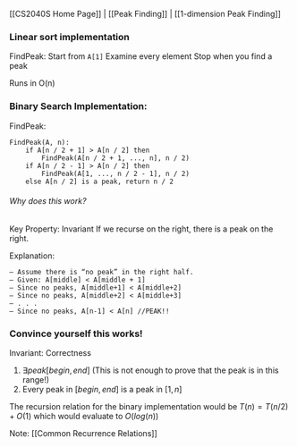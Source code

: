 [[CS2040S Home Page]] | [[Peak Finding]] | [[1-dimension Peak Finding]]

### Linear sort implementation
FindPeak:
	Start from `A[1]`
	 Examine every element
	 Stop when you find a peak

Runs in O(n)

### Binary Search Implementation: 

FindPeak: 
```
FindPeak(A, n):
	if A[n / 2 + 1] > A[n / 2] then
		FindPeak(A[n / 2 + 1, ..., n], n / 2)
	if A[n / 2 - 1] > A[n / 2] then
		FindPeak(A[1, ..., n / 2 - 1], n / 2)
	else A[n / 2] is a peak, return n / 2
```

###### Why does this work?
Key Property: Invariant
	If we recurse on the right, there is a peak on the right.

Explanation:
```
– Assume there is “no peak” in the right half.
– Given: A[middle] < A[middle + 1]
– Since no peaks, A[middle+1] < A[middle+2]
– Since no peaks, A[middle+2] < A[middle+3]
– . . .
– Since no peaks, A[n-1] < A[n] //PEAK!! 
```

### Convince yourself this works!

Invariant: Correctness
1. $\exists peak[begin, end]$ (This is not enough to prove that the peak is in this range!)
2. Every peak in $[begin, end]$ is a peak in $[1, n]$

The recursion relation for the binary implementation would be 
$T(n) = T(n/2) + O(1)$
which would evaluate to 
$O(log(n))$

Note: [[Common Recurrence Relations]]